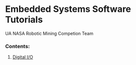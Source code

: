 # Embedded Systems Software Tutorials
UA NASA Robotic Mining Competion Team

### Contents:

1. [Digital I/O](digital_io.md)
